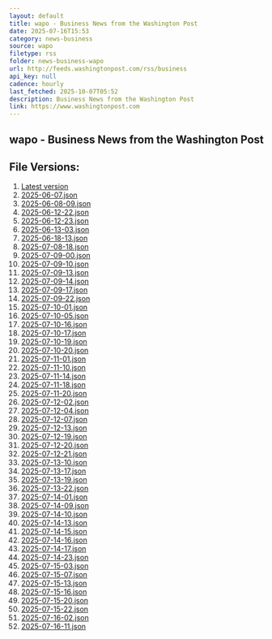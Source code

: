 ```yaml
---
layout: default
title: wapo - Business News from the Washington Post
date: 2025-07-16T15:53
category: news-business
source: wapo
filetype: rss
folder: news-business-wapo
url: http://feeds.washingtonpost.com/rss/business
api_key: null
cadence: hourly
last_fetched: 2025-10-07T05:52
description: Business News from the Washington Post
link: https://www.washingtonpost.com
---
```


## wapo - Business News from the Washington Post

<div id="data-chart"></div>
<div id="data-table"></div>
<script>
document.addEventListener('DOMContentLoaded', function(){
  document.getElementById('data-table').textContent = 'This source isn't supported for tables yet.';
});
</script>

## File Versions:
1. [Latest version](./latest.json)
2. [2025-06-07.json](./2025-06-07.json)
3. [2025-06-08-09.json](./2025-06-08-09.json)
4. [2025-06-12-22.json](./2025-06-12-22.json)
5. [2025-06-12-23.json](./2025-06-12-23.json)
6. [2025-06-13-03.json](./2025-06-13-03.json)
7. [2025-06-18-13.json](./2025-06-18-13.json)
8. [2025-07-08-18.json](./2025-07-08-18.json)
9. [2025-07-09-00.json](./2025-07-09-00.json)
10. [2025-07-09-10.json](./2025-07-09-10.json)
11. [2025-07-09-13.json](./2025-07-09-13.json)
12. [2025-07-09-14.json](./2025-07-09-14.json)
13. [2025-07-09-17.json](./2025-07-09-17.json)
14. [2025-07-09-22.json](./2025-07-09-22.json)
15. [2025-07-10-01.json](./2025-07-10-01.json)
16. [2025-07-10-05.json](./2025-07-10-05.json)
17. [2025-07-10-16.json](./2025-07-10-16.json)
18. [2025-07-10-17.json](./2025-07-10-17.json)
19. [2025-07-10-19.json](./2025-07-10-19.json)
20. [2025-07-10-20.json](./2025-07-10-20.json)
21. [2025-07-11-01.json](./2025-07-11-01.json)
22. [2025-07-11-10.json](./2025-07-11-10.json)
23. [2025-07-11-14.json](./2025-07-11-14.json)
24. [2025-07-11-18.json](./2025-07-11-18.json)
25. [2025-07-11-20.json](./2025-07-11-20.json)
26. [2025-07-12-02.json](./2025-07-12-02.json)
27. [2025-07-12-04.json](./2025-07-12-04.json)
28. [2025-07-12-07.json](./2025-07-12-07.json)
29. [2025-07-12-13.json](./2025-07-12-13.json)
30. [2025-07-12-19.json](./2025-07-12-19.json)
31. [2025-07-12-20.json](./2025-07-12-20.json)
32. [2025-07-12-21.json](./2025-07-12-21.json)
33. [2025-07-13-10.json](./2025-07-13-10.json)
34. [2025-07-13-17.json](./2025-07-13-17.json)
35. [2025-07-13-19.json](./2025-07-13-19.json)
36. [2025-07-13-22.json](./2025-07-13-22.json)
37. [2025-07-14-01.json](./2025-07-14-01.json)
38. [2025-07-14-09.json](./2025-07-14-09.json)
39. [2025-07-14-10.json](./2025-07-14-10.json)
40. [2025-07-14-13.json](./2025-07-14-13.json)
41. [2025-07-14-15.json](./2025-07-14-15.json)
42. [2025-07-14-16.json](./2025-07-14-16.json)
43. [2025-07-14-17.json](./2025-07-14-17.json)
44. [2025-07-14-23.json](./2025-07-14-23.json)
45. [2025-07-15-03.json](./2025-07-15-03.json)
46. [2025-07-15-07.json](./2025-07-15-07.json)
47. [2025-07-15-13.json](./2025-07-15-13.json)
48. [2025-07-15-16.json](./2025-07-15-16.json)
49. [2025-07-15-20.json](./2025-07-15-20.json)
50. [2025-07-15-22.json](./2025-07-15-22.json)
51. [2025-07-16-02.json](./2025-07-16-02.json)
52. [2025-07-16-11.json](./2025-07-16-11.json)
